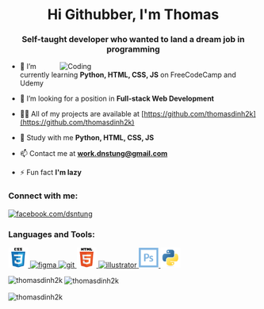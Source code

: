 <h1 align="center">Hi Githubber, I'm Thomas</h1>
<h3 align="center">Self-taught developer who wanted to land a dream job in programming</h3>
<img src="https://www.freecodecamp.org/news/content/images/2022/11/hire-full-stack-developers1546507474317-1.gif" align="right" alt="Coding" width="400">

- 🌱 I’m currently learning **Python, HTML, CSS, JS** on FreeCodeCamp and Udemy

- 🤝 I’m looking for a position in **Full-stack Web Development**

- 👨‍💻 All of my projects are available at [https://github.com/thomasdinh2k](https://github.com/thomasdinh2k)

- 💬 Study with me **Python, HTML, CSS, JS**

- 📫 Contact me at **work.dnstung@gmail.com**

- ⚡ Fun fact **I'm lazy**

<h3 align="left">Connect with me:</h3>
<p align="left">
<a href="https://fb.com/facebook.com/dsntung" target="blank"><img align="center" src="https://raw.githubusercontent.com/rahuldkjain/github-profile-readme-generator/master/src/images/icons/Social/facebook.svg" alt="facebook.com/dsntung" height="30" width="40" /></a>
</p>

<h3 align="left">Languages and Tools:</h3>
<p align="left"> <a href="https://www.w3schools.com/css/" target="_blank" rel="noreferrer"> <img src="https://raw.githubusercontent.com/devicons/devicon/master/icons/css3/css3-original-wordmark.svg" alt="css3" width="40" height="40"/> </a> <a href="https://www.figma.com/" target="_blank" rel="noreferrer"> <img src="https://www.vectorlogo.zone/logos/figma/figma-icon.svg" alt="figma" width="40" height="40"/> </a> <a href="https://git-scm.com/" target="_blank" rel="noreferrer"> <img src="https://www.vectorlogo.zone/logos/git-scm/git-scm-icon.svg" alt="git" width="40" height="40"/> </a> <a href="https://www.w3.org/html/" target="_blank" rel="noreferrer"> <img src="https://raw.githubusercontent.com/devicons/devicon/master/icons/html5/html5-original-wordmark.svg" alt="html5" width="40" height="40"/> </a> <a href="https://www.adobe.com/in/products/illustrator.html" target="_blank" rel="noreferrer"> <img src="https://www.vectorlogo.zone/logos/adobe_illustrator/adobe_illustrator-icon.svg" alt="illustrator" width="40" height="40"/> </a> <a href="https://www.photoshop.com/en" target="_blank" rel="noreferrer"> <img src="https://raw.githubusercontent.com/devicons/devicon/master/icons/photoshop/photoshop-line.svg" alt="photoshop" width="40" height="40"/> </a> <a href="https://www.python.org" target="_blank" rel="noreferrer"> <img src="https://raw.githubusercontent.com/devicons/devicon/master/icons/python/python-original.svg" alt="python" width="40" height="40"/> </a> </p>

<p><img align="left" src="https://github-readme-stats.vercel.app/api/top-langs?username=thomasdinh2k&show_icons=true&theme=dark&locale=en&layout=compact" alt="thomasdinh2k" /></p>

<p>&nbsp;<img align="center" src="https://github-readme-stats.vercel.app/api?username=thomasdinh2k&show_icons=true&theme=dark&locale=en" alt="thomasdinh2k" /></p>

<p><img align="center" src="https://github-readme-streak-stats.herokuapp.com/?user=thomasdinh2k&theme=dark" alt="thomasdinh2k" /></p>
